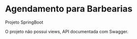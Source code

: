 # Agendamento para Barbearias
Projeto SpringBoot

O projeto não possui views, API documentada com Swagger.
